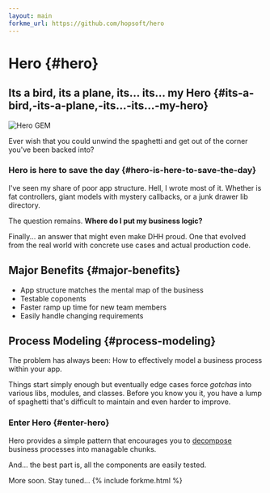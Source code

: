 ```yaml
---
layout: main
forkme_url: https://github.com/hopsoft/hero
---
```

# Hero {#hero}

## Its a bird, its a plane, its... its... my Hero {#its-a-bird,-its-a-plane,-its...-its...-my-hero}

![Hero GEM](http://hopsoft.github.com/hero/images/hero.jpg) 

Ever wish that you could unwind the spaghetti and get out of the corner you've been backed into?

### Hero is here to save the day {#hero-is-here-to-save-the-day}

I've seen my share of poor app structure. 
Hell, I wrote most of it.
Whether is fat controllers, giant models with mystery callbacks, or a junk drawer lib directory.

The question remains. **Where do I put my business logic?**

Finally... an answer that might even make DHH proud. 
One that evolved from the real world with concrete use cases and actual production code.

## Major Benefits {#major-benefits}

* App structure matches the mental map of the business
* Testable coponents
* Faster ramp up time for new team members
* Easily handle changing requirements 

## Process Modeling {#process-modeling}

The problem has always been: How to effectively model a business process within your app.

Things start simply enough but eventually edge cases force *gotchas* into
various libs, modules, and classes. Before you know you it,
you have a lump of spaghetti that's difficult to maintain and even harder to improve.

### Enter Hero {#enter-hero}

Hero provides a simple pattern that encourages you to 
<a href="http://en.wikipedia.org/wiki/Decomposition_(computer_science)">decompose</a>
business processes into managable chunks.

And... the best part is, all the components are easily tested.


More soon. Stay tuned...
{% include forkme.html %}
